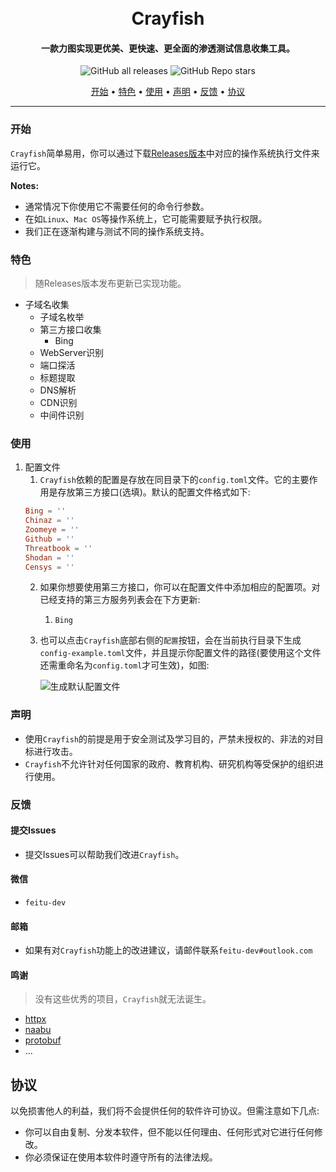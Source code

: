 
<h1 align="center">
  <br>
  Crayfish
  <br>
</h1>

<h4 align="center">一款力图实现更优美、更快速、更全面的渗透测试信息收集工具。</h4>

<p align="center">
<img alt="GitHub all releases" src="https://img.shields.io/github/downloads/feitu-dev/crayfish/total?style=for-the-badge">
<img alt="GitHub Repo stars" src="https://img.shields.io/github/stars/feitu-dev/crayfish?style=for-the-badge">
</p>

<p align="center">
  <a href="#开始">开始</a> •
  <a href="#特色">特色</a> •
  <a href="#使用">使用</a> •
  <a href="#声明">声明</a> •
  <a href="#反馈">反馈</a> •
  <a href="#协议">协议</a>
</p>

---

### 开始

`Crayfish`简单易用，你可以通过下载[Releases版本]("https://github.com/feitu-dev/crayfish/releases")中对应的操作系统执行文件来运行它。

**Notes:**
- 通常情况下你使用它不需要任何的命令行参数。
- 在如`Linux`、`Mac OS`等操作系统上，它可能需要赋予执行权限。
- 我们正在逐渐构建与测试不同的操作系统支持。


### 特色

> 随Releases版本发布更新已实现功能。


* 子域名收集
    - 子域名枚举
    - 第三方接口收集
      * Bing
    - WebServer识别
    - 端口探活
    - 标题提取
    - DNS解析
    - CDN识别
    - 中间件识别



### 使用

1. 配置文件
   1. `Crayfish`依赖的配置是存放在同目录下的`config.toml`文件。它的主要作用是存放第三方接口(选填)。默认的配置文件格式如下:
    ```toml
   Bing = ''
    Chinaz = ''
    Zoomeye = ''
    Github = ''
    Threatbook = ''
    Shodan = ''
    Censys = ''
   ```
   2. 如果你想要使用第三方接口，你可以在配置文件中添加相应的配置项。对已经支持的第三方服务列表会在下方更新:
      1. `Bing`
   3. 也可以点击`Crayfish`底部右侧的`配置`按钮，会在当前执行目录下生成`config-example.toml`文件，并且提示你配置文件的路径(要使用这个文件还需重命名为`config.toml`才可生效)，如图:
   
      ![生成默认配置文件](https://github.com/feitu-dev/crayfish/blob/main/images/generate.png "生成默认配置文件")


### 声明

* 使用`Crayfish`的前提是用于安全测试及学习目的，严禁未授权的、非法的对目标进行攻击。
* `Crayfish`不允许针对任何国家的政府、教育机构、研究机构等受保护的组织进行使用。

### 反馈

#### 提交Issues

* 提交Issues可以帮助我们改进`Crayfish`。

#### 微信

* `feitu-dev`

#### 邮箱

* 如果有对`Crayfish`功能上的改进建议，请邮件联系`feitu-dev#outlook.com`


#### 鸣谢
> 没有这些优秀的项目，`Crayfish`就无法诞生。

- [httpx](https://github.com/projectdiscovery/httpx)
- [naabu](https://github.com/projectdiscovery/naabu)
- [protobuf](https://github.com/golang/protobuf)
- ...


## 协议

以免损害他人的利益，我们将不会提供任何的软件许可协议。但需注意如下几点:

- 你可以自由复制、分发本软件，但不能以任何理由、任何形式对它进行任何修改。
- 你必须保证在使用本软件时遵守所有的法律法规。
